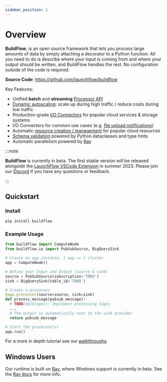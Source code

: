 ```yaml
---
sidebar_position: 1
---
```


# Overview

**BuildFlow**, is an open source framework that lets you process large amounts of data by simply attaching a decorator to a Python function. All you need to do is describe where your input is coming from and where your output should be written, and BuildFlow handles the rest. No configuration outside of the code is required.

**Source Code**: https://github.com/launchflow/buildflow

Key Features:

- Unified **batch** and **streaming** [Processor API](processors/overview)
- [Dynamic autoscaling](autoscaling.md): scale up during high traffic / reduce costs during low traffic
- Production-grade [I/O Connectors](io-connectors/overview) for popular cloud services & storage systems
- I/O Connectors for common use cases (e.g. [file upload notifications](io-connectors/gcs_notifications))
- Automatic [resource creation / management](resource-creation) for popular cloud resources
- [Schema validation](schema-validation) powered by Python dataclasses and type hints
- Automatic parallelism powered by [Ray](https://ray.io)

:::note

**BuildFlow** is currently in beta. The first stable version will be released alongside the [LaunchFlow VSCode Extension](https://www.launchflow.com/) in summer 2023. Please join our [Discord](https://discordapp.com/invite/wz7fjHyrCA) if you have any questions or feedback.

:::

## Quickstart

### Install

```bash
pip install buildflow
```

### Example Usage

```python
from buildflow import ComputeNode
from buildflow.io import PubSubSource, BigQuerySink

# Create an app instance. 1 app == 1 cluster
app = ComputeNode()

# Define your Input and Output (source & sink)
source = PubSubSource(subscription='TODO')
sink = BigQuerySink(table_id='TODO')

# Create a processor
@app.processor(source=source, sink=sink)
def process_message(pubsub_message):
  # TODO(developer): Implement processing logic
  ...
  # The output is automatically sent to the sink provider
  return pubsub_message

# Start the processor(s)
app.run()
```

For a more in depth tutorial see our [walkthroughs](category/walk-throughs).

## Windows Users

Our runtime is built on [Ray](https://ray.io/), where Windows support is currently in beta. See the [Ray docs](https://docs.ray.io/en/latest/ray-overview/installation.html#windows-support) for more info.
